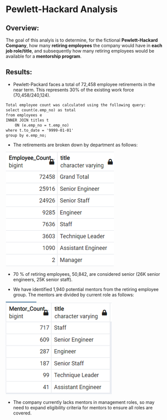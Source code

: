 # Pewlett-Hackard Analysis

## Overview:
 
The goal of this analyis is to determine, for the fictional  **Pewlett-Hackard Company**,  how many **retiring employees** the company would have in **each job role/title**, and subsequently how many retiring employees would be available for a **mentorship program**. 

## Results:
- Pewlett-Packard faces a total of 72,458 employee retirements in the near term. This represents 30% of the existing work force (70,458/240,124).

```
Total employee count was calculated using the following query:
select count(e.emp_no) as total
from employees e
INNER JOIN titles t
	ON (e.emp_no = t.emp_no)
where t.to_date = '9999-01-01'
group by e.emp_no;
```


- The retirements are broken down by department as follows:

![Retirees by dept](Roles_by_title_with_total.png)

- 70 % of retiring employees, 50,842, are considered senior (26K senior engineers, 25K senior staff).


- We have identified 1,940 potential mentors from the retiring employee group.  The mentors are divided by current role as follows:

![Mentors by dept](Mentor_count_by_role.png)

- The company currently lacks mentors in management roles, so may need to expand eligibility criteria for mentors to ensure all roles are covered. 
